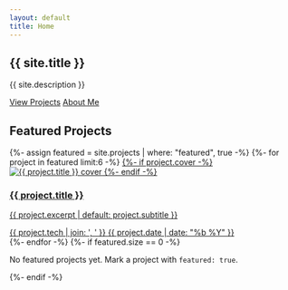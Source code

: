 ```yaml
---
layout: default
title: Home
---
```


<section class="hero">
  <h1>{{ site.title }}</h1>
  <p>{{ site.description }}</p>
  <div class="cta">
    <a class="button" href="{{ '/projects/' | relative_url }}">View Projects</a>
    <a class="button secondary" href="{{ '/about/' | relative_url }}">About Me</a>
  </div>
</section>

<section>
  <h2>Featured Projects</h2>
  <div class="grid">
    {%- assign featured = site.projects | where: "featured", true -%}
    {%- for project in featured limit:6 -%}
      <a class="card" href="{{ project.url | relative_url }}">
        {%- if project.cover -%}
        <img src="{{ project.cover | relative_url }}" alt="{{ project.title }} cover" loading="lazy" />
        {%- endif -%}
        <div class="card-content">
          <h3>{{ project.title }}</h3>
          <p>{{ project.excerpt | default: project.subtitle }}</p>
          <div class="meta">
            <span>{{ project.tech | join: ', ' }}</span>
            <span>{{ project.date | date: "%b %Y" }}</span>
          </div>
        </div>
      </a>
    {%- endfor -%}
    {%- if featured.size == 0 -%}
      <p>No featured projects yet. Mark a project with <code>featured: true</code>.</p>
    {%- endif -%}
  </div>
</section>